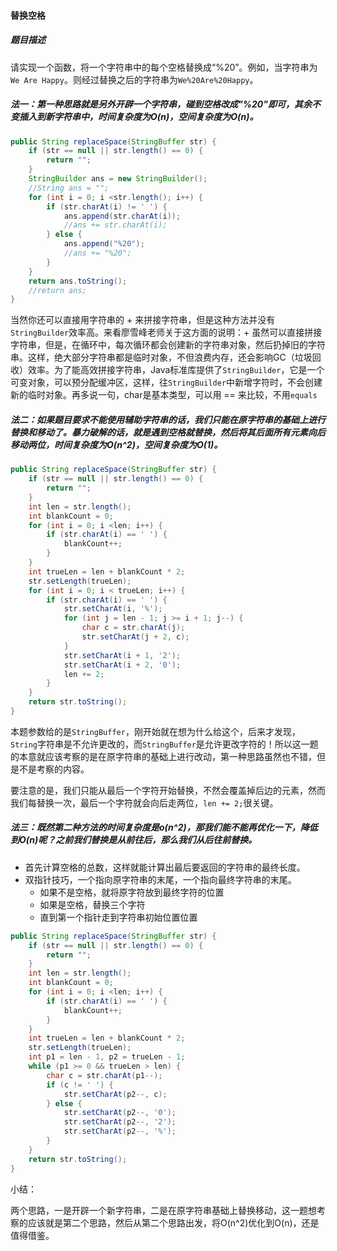 #### 替换空格

##### 题目描述

请实现一个函数，将一个字符串中的每个空格替换成“%20”。例如，当字符串为`We Are Happy`。则经过替换之后的字符串为`We%20Are%20Happy`。

<!--more-->

##### 法一：第一种思路就是另外开辟一个字符串，碰到空格改成"%20"即可，其余不变插入到新字符串中，时间复杂度为O(n)，空间复杂度为O(n)。

```java
public String replaceSpace(StringBuffer str) {
    if (str == null || str.length() == 0) {
        return "";
    }
    StringBuilder ans = new StringBuilder();
    //String ans = "";
    for (int i = 0; i <str.length(); i++) {
        if (str.charAt(i) != ' ') {
            ans.append(str.charAt(i));
            //ans += str.charAt(i);
        } else {
            ans.append("%20");
            //ans += "%20";
        }
    }
    return ans.toString();
    //return ans;
}
```

当然你还可以直接用字符串的 + 来拼接字符串，但是这种方法并没有`StringBuilder`效率高。来看廖雪峰老师关于这方面的说明：+ 虽然可以直接拼接字符串，但是，在循环中，每次循环都会创建新的字符串对象，然后扔掉旧的字符串。这样，绝大部分字符串都是临时对象，不但浪费内存，还会影响GC（垃圾回收）效率。为了能高效拼接字符串，Java标准库提供了`StringBuilder`，它是一个可变对象，可以预分配缓冲区，这样，往`StringBuilder`中新增字符时，不会创建新的临时对象。再多说一句，char是基本类型，可以用 == 来比较，不用`equals`

##### 法二：如果题目要求不能使用辅助字符串的话，我们只能在原字符串的基础上进行替换和移动了。暴力破解的话，就是遇到空格就替换，然后将其后面所有元素向后移动两位，时间复杂度为O(n^2)，空间复杂度为O(1)。

```java
public String replaceSpace(StringBuffer str) {
    if (str == null || str.length() == 0) {
        return "";
    }
    int len = str.length();
    int blankCount = 0;
    for (int i = 0; i <len; i++) {
        if (str.charAt(i) == ' ') {
            blankCount++;
        }
    }
    int trueLen = len + blankCount * 2;
    str.setLength(trueLen);
    for (int i = 0; i < trueLen; i++) {
        if (str.charAt(i) == ' ') {
            str.setCharAt(i, '%');
            for (int j = len - 1; j >= i + 1; j--) {
                char c = str.charAt(j);
                str.setCharAt(j + 2, c);
            }
            str.setCharAt(i + 1, '2');
            str.setCharAt(i + 2, '0');
            len += 2;
        }
    }
    return str.toString();
}
```

本题参数给的是`StringBuffer`，刚开始就在想为什么给这个，后来才发现，`String`字符串是不允许更改的，而`StringBuffer`是允许更改字符的！所以这一题的本意就应该考察的是在原字符串的基础上进行改动，第一种思路虽然也不错，但是不是考察的内容。

要注意的是，我们只能从最后一个字符开始替换，不然会覆盖掉后边的元素，然而我们每替换一次，最后一个字符就会向后走两位，`len += 2;`很关键。

##### 法三：既然第二种方法的时间复杂度是o(n^2)，那我们能不能再优化一下，降低到O(n)呢？之前我们替换是从前往后，那么我们从后往前替换。

- 首先计算空格的总数，这样就能计算出最后要返回的字符串的最终长度。
- 双指针技巧，一个指向原字符串的末尾，一个指向最终字符串的末尾。
  - 如果不是空格，就将原字符放到最终字符的位置
  - 如果是空格，替换三个字符
  - 直到第一个指针走到字符串初始位置位置

```java
public String replaceSpace(StringBuffer str) {
    if (str == null || str.length() == 0) {
        return "";
    }
    int len = str.length();
    int blankCount = 0;
    for (int i = 0; i <len; i++) {
        if (str.charAt(i) == ' ') {
            blankCount++;
        }
    }
    int trueLen = len + blankCount * 2;
    str.setLength(trueLen);
    int p1 = len - 1, p2 = trueLen - 1;
    while (p1 >= 0 && trueLen > len) {
        char c = str.charAt(p1--);
        if (c != ' ') {
            str.setCharAt(p2--, c);
        } else {
            str.setCharAt(p2--, '0');
            str.setCharAt(p2--, '2');
            str.setCharAt(p2--, '%');
        }
    }
    return str.toString();
}
```

小结：

两个思路，一是开辟一个新字符串，二是在原字符串基础上替换移动，这一题想考察的应该就是第二个思路，然后从第二个思路出发，将O(n^2)优化到O(n)，还是值得借鉴。
